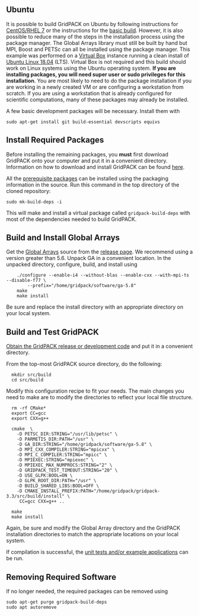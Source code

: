## Ubuntu
It is possible to build GridPACK on Ubuntu by following instructions for
[CentOS/RHEL 7](CENTOS.md) or the instructions for the [basic
build](../BASIC_BUILD.md). However, it is also possible to reduce many of the
steps in the installation process using the package manager.
The Global Arrays library must still be built by hand but MPI, Boost and PETSc
can all be installed using the package manager. This
example was performed on a [Virtual Box](https://www.virtualbox.org/) instance
running a clean install of [Ubuntu Linux
18.04](http://releases.ubuntu.com/18.04/) (LTS). Virtual Box is not required
and this build should work on Linux systems
using the Ubuntu operating system. **If you are installing packages, you will need
super user or sudo privileges for this installation**. You are most likely to
need to do the package installation if you are working in a newly created VM or
are configuring a workstation from scratch. If you are using a workstation that
is already configured for scientific computations, many of these packages may
already be installed.

A few basic development packages will be necessary. Install them with

```
sudo apt-get install git build-essential devscripts equivs
```


## Install Required Packages
Before installing the remaining packages, you **must** first download GridPACK
onto your computer and put it in a convenient directory. Information on how to
download and install GridPACK can be found
[here](../required/GRIDPACK.md#obtaining-gridpack-from-source).

All the [prerequisite packages](../required/PREREQUISITES.md)
can be installed using the packaging
information in the source. Run this command in the top directory of the cloned
repository:

```
sudo mk-build-deps -i
```

This will make and install a virtual package called
`gridpack-build-deps` with most of the dependencies needed to build
GridPACK.

## Build and Install Global Arrays

Get the [Global Arrays](http://hpc.pnl.gov/globalarrays/) source from the
[release page](https://github.com/GlobalArrays/ga/releases/tag/v5.8.2). We
recommend using a version greater than 5.6. Unpack GA
in a convenient location. In the unpacked directory, configure, build, and
install using

```
    ./configure --enable-i4 --without-blas --enable-cxx --with-mpi-ts --disable-f77 \
        --prefix="/home/gridpack/software/ga-5.8"
    make
    make install 
```

Be sure and replace the install directory
with an appropriate directory on your local system.

## Build and Test GridPACK 

[Obtain the GridPACK release or development
code](../required/GRIDPACK#obtaining-gridpack-source) and put
it in a convenient directory.

From the top-most GridPACK source directory, do the following:

```
  mkdir src/build
  cd src/build
```

Modify this configuration recipe to fit your needs. The main changes you need to
make are to modify the directories to reflect your local file structure.

```
  rm -rf CMake*
  export CC=gcc
  export CXX=g++
  
  cmake  \
    -D PETSC_DIR:STRING="/usr/lib/petsc" \
    -D PARMETIS_DIR:PATH="/usr" \
    -D GA_DIR:STRING="/home/gridpack/software/ga-5.8" \
    -D MPI_CXX_COMPILER:STRING="mpicxx" \
    -D MPI_C_COMPILER:STRING="mpicc" \
    -D MPIEXEC:STRING="mpiexec" \
    -D MPIEXEC_MAX_NUMPROCS:STRING="2" \
    -D GRIDPACK_TEST_TIMEOUT:STRING="20" \
    -D USE_GLPK:BOOL=ON \
    -D GLPK_ROOT_DIR:PATH="/usr" \
    -D BUILD_SHARED_LIBS:BOOL=OFF \
    -D CMAKE_INSTALL_PREFIX:PATH="/home/gridpack/gridpack-3.3/src/build/install" \
     CC=gcc CXX=g++ ..
  
  make
  make install
```

Again, be sure and modify the Global Array directory and the GridPACK
installation directories to match the
appropriate locations on your local system.

If compilation is successful, the [unit
tests and/or example applications](../required/GRIDPACK.md#running-tests)
can be run.

## Removing Required Software

If no longer needed, the required packages can be removed using

```
sudo apt-get purge gridpack-build-deps
sudo apt autoremove
```

